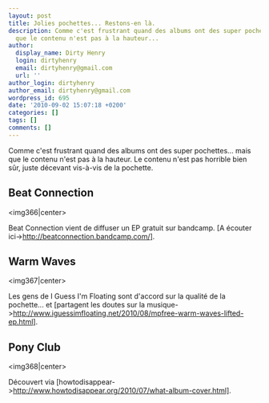 ```yaml
---
layout: post
title: Jolies pochettes... Restons-en là.
description: Comme c'est frustrant quand des albums ont des super pochettes... mais
  que le contenu n'est pas à la hauteur...
author:
  display_name: Dirty Henry
  login: dirtyhenry
  email: dirtyhenry@gmail.com
  url: ''
author_login: dirtyhenry
author_email: dirtyhenry@gmail.com
wordpress_id: 695
date: '2010-09-02 15:07:18 +0200'
categories: []
tags: []
comments: []
---
```

Comme c'est frustrant quand des albums ont des super pochettes... mais que le contenu n'est pas à la hauteur. Le contenu n'est pas horrible bien sûr, juste décevant vis-à-vis de la pochette.

<h2>Beat Connection</h2>

<img366|center>

Beat Connection vient de diffuser un EP gratuit sur bandcamp. [A écouter ici->http://beatconnection.bandcamp.com/].

<h2>Warm Waves</h2>

<img367|center>

Les gens de I Guess I'm Floating sont d'accord sur la qualité de la pochette... et [partagent les doutes sur la musique->http://www.iguessimfloating.net/2010/08/mpfree-warm-waves-lifted-ep.html].

<h2>Pony Club</h2>

<img368|center>

Découvert via [howtodisappear->http://www.howtodisappear.org/2010/07/what-album-cover.html].

